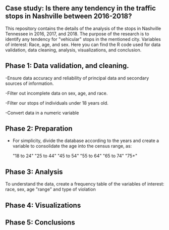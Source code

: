 Case study: Is there any tendency in the traffic stops in Nashville between 2016-2018?
-

This repository contains the details of the analysis of the stops in Nashville Tennessee in 2016, 2017, and 2018. The  purpose of the research is to identify 
any tendency for "vehicular" stops in the mentioned city. Variables of interest: Race, age, and sex. Here you can find the R code used for data validation, 
data cleaning, analysis, visualizations, and conclusion. 

Phase 1: Data validation, and  cleaning.
- 
-Ensure data accuracy and reliability of principal data and secondary sources of information.

-Filter out incomplete data on sex, age, and race. 

-Filter our stops of individuals under 18 years old.

-Convert data in a numeric variable 


Phase 2: Preparation
-
- For simplicity, divide the database according to the years and create a variable to consolidate the age into the census range, as:

  "18 to 24"        "25 to 44"        "45 to 54"        "55 to 64"        "65 to 74"        "75+"


Phase 3: Analysis
- 

To understand the data, create a frequency table of the variables of interest: race, sex, age "range" and type of violation



Phase 4: Visualizations
- 


Phase 5: Conclusions
- 
